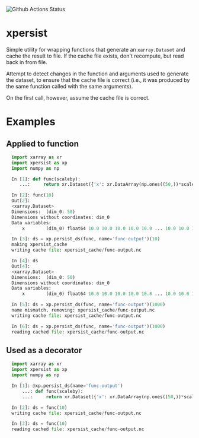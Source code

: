 ![Github Actions Status](https://github.com/matt-long/xpersist/workflows/CI/badge.svg)

# xpersist

Simple utility for wrapping functions that generate an `xarray.Dataset` and cache the result to file. If the cache file exists, don't recompute, but read back in from file.


Attempt to detect changes in the function and arguments used to generate the dataset,
to ensure that the cache file is correct (i.e., it was produced by the same function
called with the same arguments).

On the first call, however, assume the cache file is correct.

# Examples

## Applied to function

```python
  import xarray as xr
  import xpersist as xp
  import numpy as np

  In [1]: def func(scaleby):
     ...:     return xr.Dataset({'x': xr.DataArray(np.ones((50,))*scaleby)})

  In [2]: func(10)
  Out[2]:
  <xarray.Dataset>
  Dimensions:  (dim_0: 50)
  Dimensions without coordinates: dim_0
  Data variables:
      x        (dim_0) float64 10.0 10.0 10.0 10.0 10.0 ... 10.0 10.0 10.0 10.0

  In [3]: ds = xp.persist_ds(func, name='func-output')(10)
  making xpersist_cache
  writing cache file: xpersist_cache/func-output.nc

  In [4]: ds
  Out[4]:
  <xarray.Dataset>
  Dimensions:  (dim_0: 50)
  Dimensions without coordinates: dim_0
  Data variables:
      x        (dim_0) float64 10.0 10.0 10.0 10.0 10.0 ... 10.0 10.0 10.0 10.0

  In [5]: ds = xp.persist_ds(func, name='func-output')(1000)
  name mismatch, removing: xpersist_cache/func-output.nc
  writing cache file: xpersist_cache/func-output.nc

  In [6]: ds = xp.persist_ds(func, name='func-output')(1000)
  reading cached file: xpersist_cache/func-output.nc
```

## Used as a decorator

```python
  import xarray as xr
  import xpersist as xp
  import numpy as np

  In [1]: @xp.persist_ds(name='func-output')
      ...: def func(scaleby):
      ...:     return xr.Dataset({'x': xr.DataArray(np.ones((50,))*scaleby)})

  In [2]: ds = func(10)
  writing cache file: xpersist_cache/func-output.nc

  In [3]: ds = func(10)
  reading cached file: xpersist_cache/func-output.nc
```
